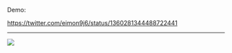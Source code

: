 Demo:

https://twitter.com/eimon9j6/status/1360281344488722441

--------------------------------------------------------

![](https://i.imgur.com/iz7aT9P.jpg)
